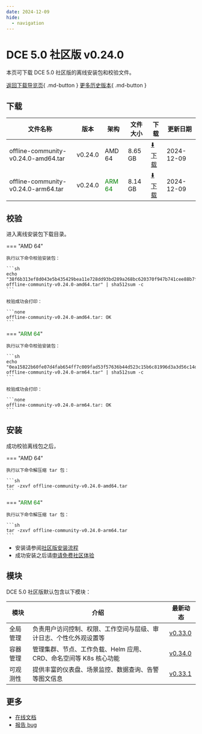 ```yaml
---
date: 2024-12-09
hide:
  - navigation
---
```


# DCE 5.0 社区版 v0.24.0

本页可下载 DCE 5.0 社区版的离线安装包和校验文件。

[返回下载导览页](../index.md){ .md-button } [更多历史版本](./dce5-installer-history.md){ .md-button }

## 下载

| 文件名称 | 版本 | 架构 | 文件大小 | 下载 | 更新日期 |
| ------- | --- | ---- | ------ | --- | ------- |
| offline-community-v0.24.0-amd64.tar | v0.24.0 | AMD 64 | 8.65 GB | [:arrow_down: 下载](https://qiniu-download-public.daocloud.io/DaoCloud_Enterprise/dce5/offline-community-v0.24.0-amd64.tar) | 2024-12-09 |
| offline-community-v0.24.0-arm64.tar | v0.24.0 | <font color="green">ARM 64</font> | 8.14 GB | [:arrow_down: 下载](https://qiniu-download-public.daocloud.io/DaoCloud_Enterprise/dce5/offline-community-v0.24.0-arm64.tar) | 2024-12-09 |

## 校验

进入离线安装包下载目录。

=== "AMD 64"

    执行以下命令校验安装包：

    ```sh
    echo "38f6b313ef8d043e5b435429bea11e728dd93bd289a268bc620370f947b741cee88b7f2c8f1617238f6b2da5414ebb58aa8d90f45d64652b34b3134a33091f7a  offline-community-v0.24.0-amd64.tar" | sha512sum -c
    ```

    校验成功会打印：

    ```none
    offline-community-v0.24.0-amd64.tar: OK
    ```

=== "<font color="green">ARM 64</font>"

    执行以下命令校验安装包：

    ```sh
    echo "0ea15822b60fe07d4fab654ff7c009fad53f57636b44d523c15b6c81996d3a3d56c14d547c56df48a11de1c522c9b1960c62bb612b93a45bf947d19823ceec25  offline-community-v0.24.0-arm64.tar" | sha512sum -c
    ```

    校验成功会打印：

    ```none
    offline-community-v0.24.0-arm64.tar: OK
    ```

## 安装

成功校验离线包之后，

=== "AMD 64"

    执行以下命令解压缩 tar 包：

    ```sh
    tar -zxvf offline-community-v0.24.0-amd64.tar
    ```

=== "<font color="green">ARM 64</font>"

    执行以下命令解压缩 tar 包：

    ```sh
    tar -zxvf offline-community-v0.24.0-arm64.tar
    ```

- 安装请参阅[社区版安装流程](../../install/community/k8s/online.md#_2)
- 成功安装之后请[申请免费社区体验](../../dce/license0.md)

## 模块

DCE 5.0 社区版默认包含以下模块：

| 模块     | 介绍            | 最新动态         |
| -------- | -------------- | -------------- |
| 全局管理 | 负责用户访问控制、权限、工作空间与层级、审计日志、个性化外观设置等 | [v0.33.0](../../ghippo/intro/release-notes.md#v0330) |
| 容器管理 | 管理集群、节点、工作负载、Helm 应用、CRD、命名空间等 K8s 核心功能 | [v0.34.0](../../kpanda/intro/release-notes.md#v0340) |
| 可观测性 | 提供丰富的仪表盘、场景监控、数据查询、告警等图文信息 | [v0.33.1](../../insight/intro/release-notes.md#v0331) |

## 更多

- [在线文档](../../dce/index.md)
- [报告 bug](https://github.com/DaoCloud/DaoCloud-docs/issues)
